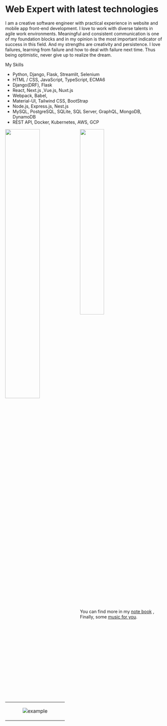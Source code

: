 # Web Expert with latest technologies

I am a creative software engineer with practical experience in website and mobile app front-end development.
I love to work with diverse talents in agile work environments.
Meaningful and consistent communication is one of my foundation blocks and in my opinion is the most important indicator of success in this field.
And my strengths are creativity and persistence.
I love failures, learning from failure and how to deal with failure next time. Thus being optimistic, never give up to realize the dream.

My Skills
- Python, Django, Flask, Streamlit, Selenium
- HTML / CSS, JavaScript, TypeScript, ECMA6
- Django(DRF), Flask
- React, Next.js ,Vue.js, Nuxt.js
- Webpack, Babel,
- Material-UI, Tailwind CSS, BootStrap
- Node.js, Express.js, Nest.js
- MySQL, PostgreSQL, SQLite, SQL Server, GraphQL, MongoDB, DynamoDB
- REST API, Docker, Kubernetes, AWS, GCP

<img align='left' width='47%' src='https://github-readme-stats.vercel.app/api?username=hugozach&show_icons=true&theme=jolly'/>

<img width='39%' src='https://github-readme-stats.vercel.app/api/top-langs/?username=hugozach&layout=compact'/>


You can find more in my [note book](https://www.tigerzh.com/document/note/%E5%89%8D%E7%AB%AF%E5%B7%A5%E7%A8%8B%E5%8C%96.html) ,  Finally, some [music for you](https://www.tigerzh.com/music/).

<table><tr><td valign="top" width="50%">
<p align="center">
  <img  src="github-contribution-grid-snake.svg"
    alt="example" />
</p></td></tr></table>
